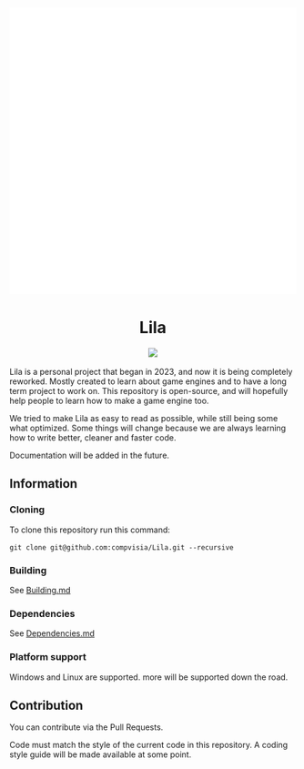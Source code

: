 <p align="Center">
	<img title="Lila Logo" alt="LilaLogo" src="Lila.png">
</p>

<h1 align="center">
	Lila
</h1>

<p align="center">
	<a title="License MIT" href="https://github.com/compvisia/Lila/blob/master/LICENSE"><img src="https://img.shields.io/github/license/compvisia/lila"/></a>
</p>

Lila is a personal project that began in 2023, and now it is being completely reworked. Mostly created to learn about game engines and to have a long term project to work on. This repository is open-source, and will hopefully help people to learn how to make a game engine too.

We tried to make Lila as easy to read as possible, while still being some what optimized. Some things will change because we are always learning how to write better, cleaner and faster code.

Documentation will be added in the future.

## Information

### Cloning

To clone this repository run this command:
```terminal
git clone git@github.com:compvisia/Lila.git --recursive
```

### Building

See [Building.md](https://github.com/compvisia/Lila/blob/master/docs/Building.md)

### Dependencies

See [Dependencies.md](https://github.com/compvisia/Lila/blob/master/docs/Dependencies.md)

### Platform support

Windows and Linux are supported. more will be supported down the road.

## Contribution

You can contribute via the Pull Requests.

Code must match the style of the current code in this repository. A coding style guide will be made available at some point.
